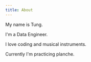 ```yaml
---
title: About
---
```


My name is Tung.

I'm a Data Engineer.

I love coding and musical instruments.

Currently I'm practicing planche.
